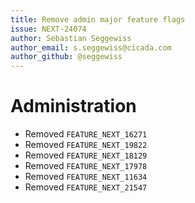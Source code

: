 ```yaml
---
title: Remove admin major feature flags
issue: NEXT-24074
author: Sebastian Seggewiss
author_email: s.seggewiss@cicada.com
author_github: @seggewiss
---
```

# Administration
* Removed `FEATURE_NEXT_16271`
* Removed `FEATURE_NEXT_19822`
* Removed `FEATURE_NEXT_18129`
* Removed `FEATURE_NEXT_17978`
* Removed `FEATURE_NEXT_11634`
* Removed `FEATURE_NEXT_21547`
